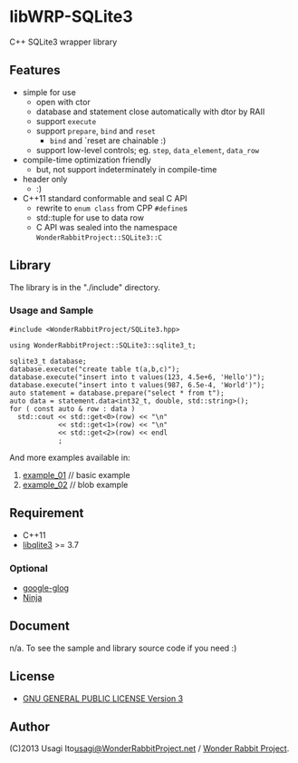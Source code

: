 # libWRP-SQLite3

C++ SQLite3 wrapper library

## Features

- simple for use
    - open with ctor
    - database and statement close automatically with dtor by RAII
    - support `execute`
    - support `prepare`, `bind` and `reset`
        - `bind` and `reset are chainable :)
    - support low-level controls; eg. `step`, `data_element`, `data_row`
- compile-time optimization friendly
    - but, not support indeterminately in compile-time
- header only
    - :)
- C++11 standard conformable and seal C API
    - rewrite to `enum class` from CPP `#define`s
    - std::tuple for use to data row
    - C API was sealed into the namespace `WonderRabbitProject::SQLite3::C`

## Library

The library is in the "./include" directory.

### Usage and Sample

    #include <WonderRabbitProject/SQLite3.hpp>

    using WonderRabbitProject::SQLite3::sqlite3_t;
    
    sqlite3_t database;
    database.execute("create table t(a,b,c)");
    database.execute("insert into t values(123, 4.5e+6, 'Hello')");
    database.execute("insert into t values(987, 6.5e-4, 'World')");
    auto statement = database.prepare("select * from t");
    auto data = statement.data<int32_t, double, std::string>();
    for ( const auto & row : data )
      std::cout << std::get<0>(row) << "\n"
                << std::get<1>(row) << "\n"
                << std::get<2>(row) << endl
                ;

And more examples available in:

1. [example\_01](example/example_01.cxx) // basic example
2. [example\_02](example/example_02.cxx) // blob example

## Requirement

* C++11
* [libqlite3](http://www.sqlite.org/) &gt;= 3.7

### Optional

* [google-glog](https://code.google.com/p/google-glog/)
* [Ninja](http://martine.github.com/ninja/)

## Document

n/a. To see the sample and library source code if you need :)

## License

* [GNU GENERAL PUBLIC LICENSE Version 3](http://www.gnu.org/licenses/gpl.html)

## Author

(C)2013 Usagi Ito<usagi@WonderRabbitProject.net> / [Wonder Rabbit Project](http://www.WonderRabbitProject.net/).

